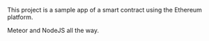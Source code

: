 This project is a sample app of a smart contract using the Ethereum platform. 

Meteor and NodeJS all the way. 
